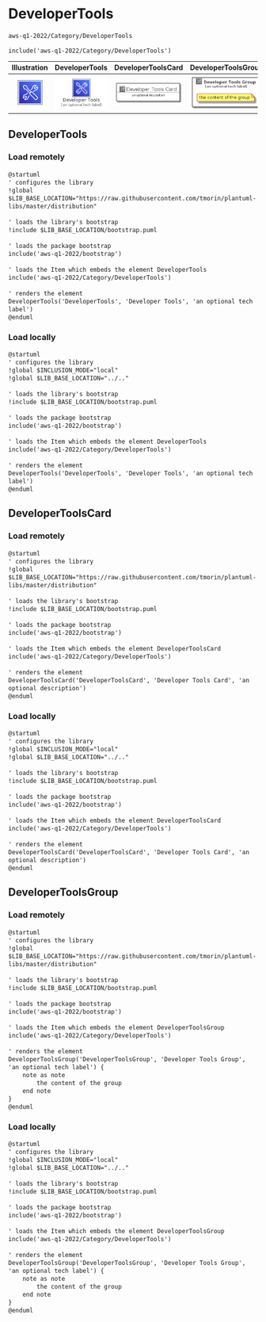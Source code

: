 # DeveloperTools


```text
aws-q1-2022/Category/DeveloperTools
```

```text
include('aws-q1-2022/Category/DeveloperTools')
```



| Illustration | DeveloperTools | DeveloperToolsCard | DeveloperToolsGroup |
| :---: | :---: | :---: | :---: |
| ![illustration for Illustration](../../aws-q1-2022/Category/DeveloperTools.png) | ![illustration for DeveloperTools](../../aws-q1-2022/Category/DeveloperTools.Local.png) | ![illustration for DeveloperToolsCard](../../aws-q1-2022/Category/DeveloperToolsCard.Local.png) | ![illustration for DeveloperToolsGroup](../../aws-q1-2022/Category/DeveloperToolsGroup.Local.png) |




## DeveloperTools

### Load remotely
```plantuml
@startuml
' configures the library
!global $LIB_BASE_LOCATION="https://raw.githubusercontent.com/tmorin/plantuml-libs/master/distribution"

' loads the library's bootstrap
!include $LIB_BASE_LOCATION/bootstrap.puml

' loads the package bootstrap
include('aws-q1-2022/bootstrap')

' loads the Item which embeds the element DeveloperTools
include('aws-q1-2022/Category/DeveloperTools')

' renders the element
DeveloperTools('DeveloperTools', 'Developer Tools', 'an optional tech label')
@enduml
```

### Load locally
```plantuml
@startuml
' configures the library
!global $INCLUSION_MODE="local"
!global $LIB_BASE_LOCATION="../.."

' loads the library's bootstrap
!include $LIB_BASE_LOCATION/bootstrap.puml

' loads the package bootstrap
include('aws-q1-2022/bootstrap')

' loads the Item which embeds the element DeveloperTools
include('aws-q1-2022/Category/DeveloperTools')

' renders the element
DeveloperTools('DeveloperTools', 'Developer Tools', 'an optional tech label')
@enduml
```

## DeveloperToolsCard

### Load remotely
```plantuml
@startuml
' configures the library
!global $LIB_BASE_LOCATION="https://raw.githubusercontent.com/tmorin/plantuml-libs/master/distribution"

' loads the library's bootstrap
!include $LIB_BASE_LOCATION/bootstrap.puml

' loads the package bootstrap
include('aws-q1-2022/bootstrap')

' loads the Item which embeds the element DeveloperToolsCard
include('aws-q1-2022/Category/DeveloperTools')

' renders the element
DeveloperToolsCard('DeveloperToolsCard', 'Developer Tools Card', 'an optional description')
@enduml
```

### Load locally
```plantuml
@startuml
' configures the library
!global $INCLUSION_MODE="local"
!global $LIB_BASE_LOCATION="../.."

' loads the library's bootstrap
!include $LIB_BASE_LOCATION/bootstrap.puml

' loads the package bootstrap
include('aws-q1-2022/bootstrap')

' loads the Item which embeds the element DeveloperToolsCard
include('aws-q1-2022/Category/DeveloperTools')

' renders the element
DeveloperToolsCard('DeveloperToolsCard', 'Developer Tools Card', 'an optional description')
@enduml
```

## DeveloperToolsGroup

### Load remotely
```plantuml
@startuml
' configures the library
!global $LIB_BASE_LOCATION="https://raw.githubusercontent.com/tmorin/plantuml-libs/master/distribution"

' loads the library's bootstrap
!include $LIB_BASE_LOCATION/bootstrap.puml

' loads the package bootstrap
include('aws-q1-2022/bootstrap')

' loads the Item which embeds the element DeveloperToolsGroup
include('aws-q1-2022/Category/DeveloperTools')

' renders the element
DeveloperToolsGroup('DeveloperToolsGroup', 'Developer Tools Group', 'an optional tech label') {
    note as note
        the content of the group
    end note
}
@enduml
```

### Load locally
```plantuml
@startuml
' configures the library
!global $INCLUSION_MODE="local"
!global $LIB_BASE_LOCATION="../.."

' loads the library's bootstrap
!include $LIB_BASE_LOCATION/bootstrap.puml

' loads the package bootstrap
include('aws-q1-2022/bootstrap')

' loads the Item which embeds the element DeveloperToolsGroup
include('aws-q1-2022/Category/DeveloperTools')

' renders the element
DeveloperToolsGroup('DeveloperToolsGroup', 'Developer Tools Group', 'an optional tech label') {
    note as note
        the content of the group
    end note
}
@enduml
```


